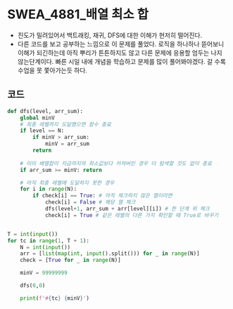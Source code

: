 # SWEA_4881_배열 최소 합

- 진도가 밀려있어서 백트래킹, 재귀, DFS에 대한 이해가 현저히 떨어진다.
- 다른 코드를 보고 공부하는 느낌으로 이 문제를 풀었다. 로직을 하나하나 뜯어보니 이해가 되긴하는데 아직 뿌리가 튼튼하지도 않고 다른 문제에 응용할 엄두는 나지 않는단계이다. 빠른 시일 내에 개념을 학습하고 문제를 많이 풀어봐야겠다. 갈 수록 수업을 못 쫓아가는듯 하다.



## 코드

```python
def dfs(level, arr_sum):
    global minV
    # 최종 레벨까지 도달했으면 함수 종료
    if level == N:
        if minV > arr_sum:
            minV = arr_sum
        return
    
    # 이미 배열합이 지금까지의 최소값보다 커져버린 경우 더 탐색할 것도 없이 종료
    if arr_sum >= minV: return

    # 아직 최종 레벨에 도달하지 못한 경우
    for i in range(N):
        if check[i] == True: # 아직 체크하지 않은 열이라면
            check[i] = False # 해당 열 체크
            dfs(level+1, arr_sum + arr[level][i]) # 한 단계 위 체크
            check[i] = True # 같은 레벨의 다른 가지 확인할 때 True로 바꾸기


T = int(input())
for tc in range(1, T + 1):
    N = int(input())
    arr = [list(map(int, input().split())) for _ in range(N)]
    check = [True for _ in range(N)]

    minV = 99999999

    dfs(0,0)

    print(f'#{tc} {minV}')

```

